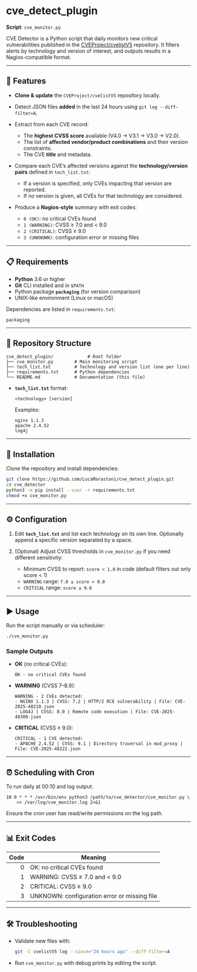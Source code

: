 # cve\_detect\_plugin

**Script**: `cve_monitor.py`

CVE Detector is a Python script that daily monitors new critical vulnerabilities published in the [CVEProject/cvelistV5](https://github.com/CVEProject/cvelistV5) repository. It filters alerts by technology and version of interest, and outputs results in a Nagios-compatible format.

---

## 🚀 Features

* **Clone & update** the `CVEProject/cvelistV5` repository locally.
* Detect JSON files **added** in the last 24 hours using `git log --diff-filter=A`.
* Extract from each CVE record:

  * The **highest CVSS score** available (V4.0 → V3.1 → V3.0 → V2.0).
  * The list of **affected vendor/product combinations** and their version constraints.
  * The CVE **title** and metadata.
* Compare each CVE’s affected versions against the **technology/version pairs** defined in `tech_list.txt`:

  * If a version is specified, only CVEs impacting that version are reported.
  * If no version is given, all CVEs for that technology are considered.
* Produce a **Nagios-style** summary with exit codes:

  * `0 (OK)`: no critical CVEs found
  * `1 (WARNING)`: CVSS ≥ 7.0 and < 9.0
  * `2 (CRITICAL)`: CVSS ≥ 9.0
  * `3 (UNKNOWN)`: configuration error or missing files

---

## 📋 Requirements

* **Python** 3.6 or higher
* **Git** CLI installed and in `$PATH`
* Python package **`packaging`** (for version comparison)
* UNIX-like environment (Linux or macOS)

Dependencies are listed in `requirements.txt`:

```text
packaging
```

---

## 📂 Repository Structure

```
cve_detect_plugin/             # Root folder
├── cve_monitor.py        # Main monitoring script
├── tech_list.txt         # Technology and version list (one per line)
├── requirements.txt      # Python dependencies
└── README.md             # Documentation (this file)
```

* **`tech_list.txt`** format:

  ```text
  <technology> [version]
  ```

  Examples:

  ```text
  nginx 1.1.3
  apache 2.4.52
  log4j
  ```

---

## 🔧 Installation

Clone the repository and install dependencies:

```bash
git clone https://github.com/LucaMarastoni/cve_detect_plugin.git
cd cve_detector
python3 -m pip install --user -r requirements.txt
chmod +x cve_monitor.py
```

---

## ⚙️ Configuration

1. Edit **`tech_list.txt`** and list each technology on its own line. Optionally append a specific version separated by a space.
2. (Optional) Adjust CVSS thresholds in `cve_monitor.py` if you need different sensitivity:

   * Minimum CVSS to report: `score < 1.0` in code (default filters out only score < 1)
   * `WARNING` range: `7.0 ≤ score < 9.0`
   * `CRITICAL` range: `score ≥ 9.0`

---

## ▶️ Usage

Run the script manually or via scheduler:

```bash
./cve_monitor.py
```

### Sample Outputs

* **OK** (no critical CVEs):

  ```text
  OK - no critical CVEs found
  ```

* **WARNING** (CVSS 7–8.9):

  ```text
  WARNING - 2 CVEs detected:
  - NGINX 1.1.3 | CVSS: 7.2 | HTTP/2 RCE vulnerability | File: CVE-2025-48210.json
  - LOG4J | CVSS: 8.0 | Remote code execution | File: CVE-2025-48300.json
  ```

* **CRITICAL** (CVSS ≥ 9.0):

  ```text
  CRITICAL - 1 CVE detected:
  - APACHE 2.4.52 | CVSS: 9.1 | Directory traversal in mod_proxy | File: CVE-2025-48222.json
  ```

---

## ⏰ Scheduling with Cron

To run daily at 00:10 and log output:

```cron
10 0 * * * /usr/bin/env python3 /path/to/cve_detector/cve_monitor.py \
    >> /var/log/cve_monitor.log 2>&1
```

Ensure the cron user has read/write permissions on the log path.

---

## 📊 Exit Codes

| Code | Meaning                                      |
| ---: | -------------------------------------------- |
|    0 | OK: no critical CVEs found                   |
|    1 | WARNING: CVSS ≥ 7.0 and < 9.0                |
|    2 | CRITICAL: CVSS ≥ 9.0                         |
|    3 | UNKNOWN: configuration error or missing file |

---

## 🛠 Troubleshooting

* Validate new files with:

  ```bash
  git -C cvelistV5 log --since="24 hours ago" --diff-filter=A
  ```
* Run `cve_monitor.py` with debug prints by editing the script.


